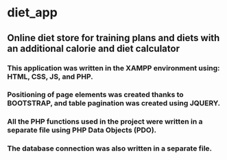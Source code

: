 # diet_app
## Online diet store for training plans and diets with an additional calorie and diet calculator
### This application was written in the XAMPP environment using: HTML, CSS, JS, and PHP.
### Positioning of page elements was created thanks to BOOTSTRAP, and table pagination was created using JQUERY.
### All the PHP functions used in the project were written in a separate file using PHP Data Objects (PDO).
### The database connection was also written in a separate file.
